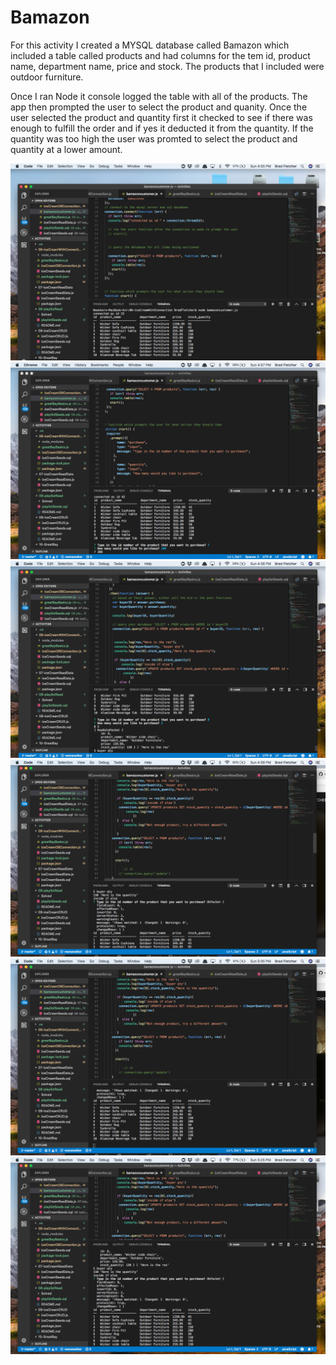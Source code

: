 # Bamazon
For this activity I created a MYSQL database called Bamazon which included a table called products and had columns for the tem id, product name, department name, price and stock. The products that I included were outdoor furniture.

Once I ran Node it console logged the table with all of the products. 
The app then prompted the user to select the product and quanity.
Once the user selected the product and quantity first it checked to see if there was enough to fulfill the order and if yes it deducted it from the quantity. 
If the quantity was too high the user was promted to select the product and quantity at a lower amount. 

![](images/pic1.png)
![](images/pic2.png)
![](images/pic3.png)
![](images/pic4.png)
![](images/pic5.png)
![](images/pic6.png)
